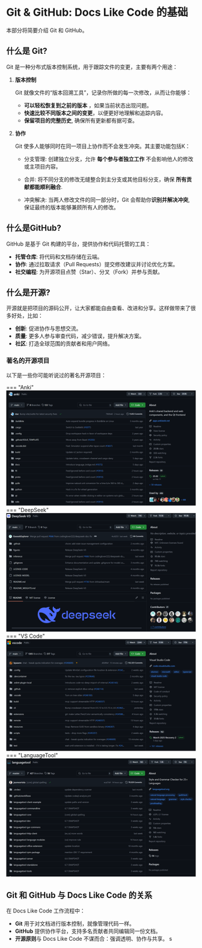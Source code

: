 # Git & GitHub: Docs Like Code 的基础

本部分将简要介绍 Git 和 GitHub。

## 什么是 Git?

Git 是一种分布式版本控制系统，用于跟踪文件的变更，主要有两个用途：

1. **版本控制**

   Git 就像文件的“版本回溯工具”，记录你所做的每一次修改，从而让你能够：

    - **可以轻松恢复到之前的版本** ，如果当前状态出现问题。
    - **快速比较不同版本之间的变更**，以便更好地理解和追踪内容。
    - **保留项目的完整历史**, 确保所有更新都有据可查。

2. **协作**

   Git 使多人能够同时在同一项目上协作而不会发生冲突。其主要功能包括K：

    - 分支管理: 创建独立分支，允许 **每个参与者独立工作** 不会影响他人的修改或主项目内容。
    - 合并: 将不同分支的修改无缝整合到主分支或其他目标分支，确保 **所有贡献都能顺利融合**.

    - 冲突解决: 当两人修改文件的同一部分时，Git 会帮助你**识别并解决冲突**, 保证最终的版本能够兼顾所有人的修改。

## 什么是GitHub?

GitHub 是基于 Git 构建的平台，提供协作和代码托管的工具：

- **托管仓库**: 将代码和文档存储在云端。
- **协作**: 通过拉取请求（Pull Requests）提交修改建议并讨论优化方案。
- **社交编程**: 为开源项目点赞（Star）、分叉（Fork）并参与贡献。

## 什么是开源?
开源就是把项目的源码公开，让大家都能自由查看、改进和分享。这样做带来了很多好处，比如：

- **创新**: 促进协作与思想交流。
- **质量**: 更多人参与审查代码，减少错误，提升解决方案。
- **社区**: 打造全球范围的贡献者和用户网络。

### 著名的开源项目

以下是一些你可能听说过的著名开源项目：

=== "Anki"
    ![anki](../../assets/anki-project.png)
=== "DeepSeek"
    ![deepseek](../../assets/deepseek-project.png)
=== "VS Code"
    ![vscode](../../assets/vscode.png)
=== "LanguageTool"
    ![language-tool-project](../../assets/language-tool-project.png)

## Git 和 GitHub 与 Docs Like Code 的关系

在 Docs Like Code 工作流程中：

- **Git** 用于对文档进行版本控制，就像管理代码一样。
- **GitHub** 提供协作平台，支持多名贡献者共同编辑同一份文档。
- **开源原则**与 Docs Like Code 不谋而合：强调透明、协作与共享。
s
